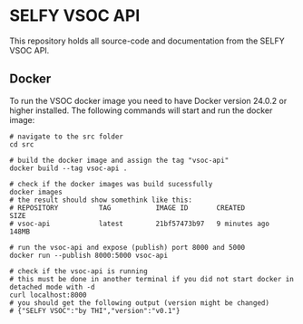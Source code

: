 # SELFY VSOC API

This repository holds all source-code and documentation from the SELFY VSOC API.

## Docker

To run the VSOC docker image you need to have Docker version 24.0.2 or higher installed. The following commands will start and run the docker image:

```
# navigate to the src folder
cd src

# build the docker image and assign the tag "vsoc-api"
docker build --tag vsoc-api .

# check if the docker images was build sucessfully 
docker images 
# the result should show somethink like this:
# REPOSITORY          TAG           IMAGE ID       CREATED         SIZE
# vsoc-api            latest        21bf57473b97   9 minutes ago   148MB

# run the vsoc-api and expose (publish) port 8000 and 5000
docker run --publish 8000:5000 vsoc-api

# check if the vsoc-api is running
# this must be done in another terminal if you did not start docker in detached mode with -d
curl localhost:8000 
# you should get the following output (version might be changed)
# {"SELFY VSOC":"by THI","version":"v0.1"}
```
